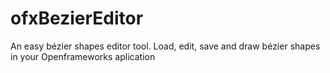 ofxBezierEditor
===============

An easy bézier shapes editor tool. Load, edit, save and draw bézier shapes in your Openframeworks aplication

